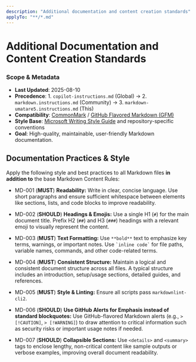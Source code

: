 ```yaml
---
description: "Additional documentation and content creation standards"
applyTo: "**/*.md"
---
```


# Additional Documentation and Content Creation Standards

### Scope & Metadata

- **Last Updated**: 2025-08-10
- **Precedence**: 1. `copilot-instructions.md` (Global) → 2. `markdown.instructions.md` (Community) → 3. `markdown-umatare5.instructions.md` (This)
- **Compatibility**: [CommonMark](https://commonmark.org/) / [GitHub Flavored Markdown (GFM)](https://github.github.com/gfm/)
- **Style Base**: [Microsoft Writing Style Guide](https://learn.microsoft.com/style-guide/) and repository-specific conventions
- **Goal**: High-quality, maintainable, user-friendly Markdown documentation.

## Documentation Practices & Style

Apply the following style and best practices to all Markdown files **in addition to** the base Markdown Content Rules:

- MD-001 (**MUST**) **Readability:**
  Write in clear, concise language. Use short paragraphs and ensure sufficient whitespace between elements like sections, lists, and code blocks to improve readability.

- MD-002 (**SHOULD**) **Headings & Emojis:**
  Use a single H1 (`#`) for the main document title.
  Prefix H2 (`##`) and H3 (`###`) headings with a relevant emoji to visually represent the content.

- MD-003 (**MUST**) **Text Formatting:**
  Use `**bold**` text to emphasize key terms, warnings, or important notes.
  Use `` `inline code` `` for file paths, variable names, commands, and other code-related terms.

- MD-004 (**MUST**) **Consistent Structure:**
  Maintain a logical and consistent document structure across all files.
  A typical structure includes an introduction, setup/usage sections, detailed guides, and references.

- MD-005 (**MUST**) **Style & Linting:**
  Ensure all scripts pass `markdownlint-cli2`.

- MD-006 (**SHOULD**) **Use GitHub Alerts for Emphasis instead of standard blockquotes:**
  Use GitHub-flavored Markdown alerts (e.g., `> [!CAUTION]`, `> [!WARNING]`) to draw attention to critical information such as security risks or important usage notes if needed.

- MD-007 (**SHOULD**) **Collapsible Sections:**
  Use `<details>` and `<summary>` tags to enclose lengthy, non-critical content like sample outputs or verbose examples, improving overall document readability.
